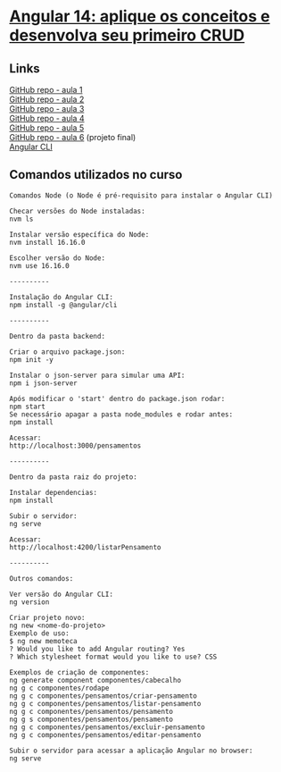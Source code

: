 # [Angular 14: aplique os conceitos e desenvolva seu primeiro CRUD](https://cursos.alura.com.br/course/angular-explorando-framework)

## Links

[GitHub repo - aula 1](https://github.com/alura-cursos/2438-angular-memoteca/tree/aula-1)  
[GitHub repo - aula 2](https://github.com/alura-cursos/2438-angular-memoteca/tree/aula-2)  
[GitHub repo - aula 3](https://github.com/alura-cursos/2438-angular-memoteca/tree/aula-3)   
[GitHub repo - aula 4](https://github.com/alura-cursos/2438-angular-memoteca/tree/aula-4)  
[GitHub repo - aula 5](https://github.com/alura-cursos/2438-angular-memoteca/tree/aula-5)  
[GitHub repo - aula 6](https://github.com/alura-cursos/2438-angular-memoteca/tree/aula-6) (projeto final)   
[Angular CLI](https://angular.io/cli)  

## Comandos utilizados no curso

```
Comandos Node (o Node é pré-requisito para instalar o Angular CLI)

Checar versões do Node instaladas:
nvm ls

Instalar versão específica do Node:
nvm install 16.16.0

Escolher versão do Node:
nvm use 16.16.0

----------

Instalação do Angular CLI:
npm install -g @angular/cli

----------

Dentro da pasta backend:

Criar o arquivo package.json:
npm init -y

Instalar o json-server para simular uma API:
npm i json-server

Após modificar o 'start' dentro do package.json rodar:
npm start
Se necessário apagar a pasta node_modules e rodar antes:
npm install

Acessar:
http://localhost:3000/pensamentos

----------

Dentro da pasta raiz do projeto:

Instalar dependencias:
npm install

Subir o servidor:
ng serve

Acessar:
http://localhost:4200/listarPensamento

----------

Outros comandos:

Ver versão do Angular CLI:
ng version

Criar projeto novo:
ng new <nome-do-projeto>
Exemplo de uso:
$ ng new memoteca
? Would you like to add Angular routing? Yes
? Which stylesheet format would you like to use? CSS

Exemplos de criação de componentes:
ng generate component componentes/cabecalho
ng g c componentes/rodape
ng g c componentes/pensamentos/criar-pensamento
ng g c componentes/pensamentos/listar-pensamento
ng g c componentes/pensamentos/pensamento
ng g s componentes/pensamentos/pensamento
ng g c componentes/pensamentos/excluir-pensamento
ng g c componentes/pensamentos/editar-pensamento

Subir o servidor para acessar a aplicação Angular no browser:
ng serve
``` 
